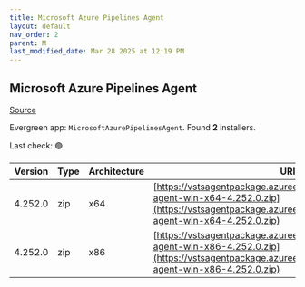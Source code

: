 ```yaml
---
title: Microsoft Azure Pipelines Agent
layout: default
nav_order: 2
parent: M
last_modified_date: Mar 28 2025 at 12:19 PM
---
```


## Microsoft Azure Pipelines Agent

[Source](https://learn.microsoft.com/en-au/azure/devops/pipelines/agents/agents)

Evergreen app: `MicrosoftAzurePipelinesAgent`. Found **2** installers.

Last check: 🟢

| Version | Type | Architecture | URI                                                                                                                                                                        |
| ------- | ---- | ------------ | -------------------------------------------------------------------------------------------------------------------------------------------------------------------------- |
| 4.252.0 | zip  | x64          | [https://vstsagentpackage.azureedge.net/agent/4.252.0/vsts-agent-win-x64-4.252.0.zip](https://vstsagentpackage.azureedge.net/agent/4.252.0/vsts-agent-win-x64-4.252.0.zip) |
| 4.252.0 | zip  | x86          | [https://vstsagentpackage.azureedge.net/agent/4.252.0/vsts-agent-win-x86-4.252.0.zip](https://vstsagentpackage.azureedge.net/agent/4.252.0/vsts-agent-win-x86-4.252.0.zip) |
